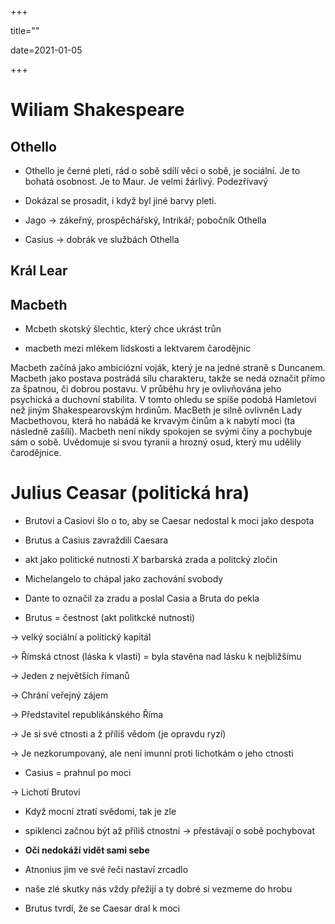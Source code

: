 +++

title=""

date=2021-01-05

+++

# Wiliam Shakespeare

## Othello

- Othello je černé pleti, rád o sobě sdílí věci o sobě, je sociální. Je to bohatá osobnost. Je to Maur. Je velmi žárlivý. Podezřívavý

- Dokázal se prosadit, i když byl jiné barvy pleti.

- Jago $\to$ zákeřný, prospěchářský, Intrikář; pobočník Othella

- Casius $\to$ dobrák ve službách Othella 

## Král Lear

## Macbeth

- Mcbeth skotský šlechtic, který chce ukrást trůn

- macbeth mezi mlékem lidskosti a lektvarem čarodějnic

Macbeth začíná jako ambiciózní voják, který je na jedné straně s Duncanem. Macbeth jako postava postrádá sílu charakteru, takže se nedá označit přímo za špatnou, či dobrou postavu. V průběhu hry je ovlivňována jeho psychická a duchovní stabilita. V tomto ohledu se spíše podobá Hamletovi než jiným Shakespearovským hrdinům. MacBeth je silně ovlivněn Lady Macbethovou, která ho nabádá ke krvavým činům a k nabytí moci (ta následně zašílí). Macbeth není nikdy spokojen se svými činy a pochybuje sám o sobě. Uvědomuje si svou tyranii a hrozný osud, který mu udělily čarodějnice.

# Julius Ceasar (politická hra)

- Brutovi a Casiovi šlo o to, aby se Caesar nedostal k moci jako despota

- Brutus a Casius zavraždili Caesara

- akt jako politické nutnosti $X$ barbarská zrada a politcký zločin

- Michelangelo to chápal jako zachování svobody

- Dante to označil za zradu a poslal Casia a Bruta do pekla

- Brutus = čestnost (akt politkcké nutnosti)

$\to$ velký sociální a politický kapitál

$\to$ Římská ctnost (láska k vlasti) = byla stavěna nad lásku k nejbližšímu

$\to$ Jeden z největších římanů

$\to$ Chrání veřejný zájem

$\to$ Představitel republikánského Říma

$\to$ Je si své ctnosti a ž příliš vědom (je opravdu ryzí)

$\to$ Je nezkorumpovaný, ale není imunní proti lichotkám o jeho ctnosti

- Casius = prahnul po moci

$\to$ Lichotí Brutovi

- Když mocní ztratí svědomí, tak je zle

- spiklenci začnou být až příliš ctnostní $\to$ přestávají o sobě pochybovat

- **Oči nedokáží vidět sami sebe**

- Atnonius jim ve své řeči nastaví zrcadlo

- naše zlé skutky nás vždy přežijí a ty dobré si vezmeme do hrobu

- Brutus tvrdí, že se Caesar dral k moci


